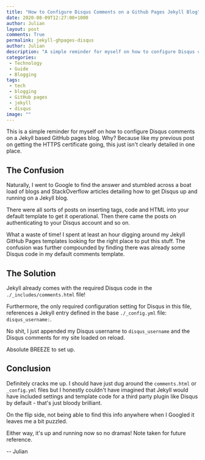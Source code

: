 ```yaml
---
title: "How to Configure Disqus Comments on a Github Pages Jekyll Blog"
date: 2020-08-09T12:27:00+1000
author: Julian
layout: post
comments: True
permalink: jekyll-ghpages-disqus
author: Julian
description: "A simple reminder for myself on how to configure Disqus comments on a Jekyll based GitHub pages blog"
categories:
 - Technology
 - Guide
 - Blogging
tags:
 - tech
 - blogging
 - GitHub pages
 - jekyll
 - disqus
image: ""
---
```


This is a simple reminder for myself on how to configure Disqus comments on a Jekyll based GitHub pages blog. Why? Because like my previous post on getting the HTTPS certificate going, this just isn't clearly detailed in one place.

## The Confusion

Naturally, I went to Google to find the answer and stumbled across a boat load of blogs and StackOverflow articles detailing how to get Disqus up and running on a Jekyll blog.

There were all sorts of posts on inserting tags, code and HTML into your default template to get it operational. Then there came the posts on authenticating to your Disqus account and so on.

What a waste of time! I spent at least an hour digging around my Jekyll GitHub Pages templates looking for the right place to put this stuff. The confusion was further compounded by finding there was already some Disqus code in my default comments template.


## The Solution

Jekyll already comes with the required Disqus code in the `./_includes/comments.html` file! 

Furthermore, the only required configuration setting for Disqus in this file, references a Jekyll entry defined in the base `./_config.yml` file: `disqus_username:`.

No shit, I just appended my Disqus username to `disqus_username` and the Disqus comments for my site loaded on reload.

Absolute BREEZE to set up.


## Conclusion

Definitely cracks me up. I should have just dug around the `comments.html` or `_config.yml` files but I honestly couldn't have imagined that Jekyll would have included settings and template code for a third party plugin like Disqus by default - that's just bloody brilliant.

On the flip side, not being able to find this info anywhere when I Googled it leaves me a bit puzzled.

Either way, it's up and running now so no dramas! Note taken for future reference.

-- Julian
